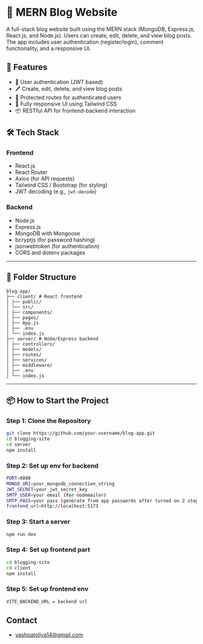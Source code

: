 # 📝 MERN Blog Website

A full-stack blog website built using the MERN stack (MongoDB, Express.js, React.js, and Node.js). Users can create, edit, delete, and view blog posts. The app includes user authentication (register/login), comment functionality, and a responsive UI.

## 🚀 Features

- 🧾 User authentication (JWT based)
- 🖊️ Create, edit, delete, and view blog posts
- 🔐 Protected routes for authenticated users
- 📱 Fully responsive UI using Tailwind CSS
- 📦 RESTful API for frontend-backend interaction

## 🛠️ Tech Stack

### Frontend
- React.js
- React Router
- Axios (for API requests)
- Tailwind CSS / Bootstrap (for styling)
- JWT decoding (e.g., `jwt-decode`)

### Backend
- Node.js
- Express.js
- MongoDB with Mongoose
- bcryptjs (for password hashing)
- jsonwebtoken (for authentication)
- CORS and dotenv packages


---

## 📁 Folder Structure
```
blog-app/
├── client/ # React frontend
│ ├── public/
│ └── src/
│ ├── components/
│ ├── pages/
│ ├── App.js
│ ├── .env
│ └── index.js
├── server/ # Node/Express backend
│ ├── controllers/
│ ├── models/
│ ├── routes/
│ ├── services/
│ ├── middleware/
│ ├── .env
│ └── index.js

```


---

## 📦 How to Start the Project

### Step 1: Clone the Repository

```bash
git clone https://github.com/your-username/blog-app.git
cd blogging-site
cd server
npm install

```
### Step 2: Set up env for backend

```bash
PORT=8080
MONGO_URI=your_mongodb_connection_string
JWT_SECRET=your_jwt_secret_key
SMTP_USER=your email (for nodemailer)
SMTP_PASS=your pass (generate from app passwords after turned on 2 step authentication)
frontend_url=http://localhost:5173
```

### Step 3: Start a server

``` bash
npm run dev

```
### Step 4: Set up frontend part

```bash
cd blogging-site
cd client
npm install

```

### Step 5: Set up frontend env

``` bash
VITE_BACKEND_URL = backend url
```

## Contact

- yashpatoliya14@gmail.com
